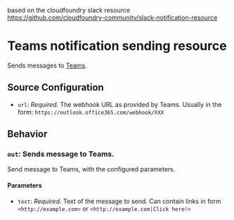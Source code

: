 based on the cloudfoundry slack resource https://github.com/cloudfoundry-community/slack-notification-resource

# Teams notification sending resource 

Sends messages to [Teams](https://teams.microsoft.com).

## Source Configuration

* `url`: *Required.* The webhook URL as provided by Teams. Usually in the form: `https://outlook.office365.com/webhook/XXX`

## Behavior

### `out`: Sends message to Teams. 

Send message to Teams, with the configured parameters.

#### Parameters

* `text`: *Required.* Text of the message to send. Can contain links in form `<http://example.com>` or `<http://example.com|Click here!>`

